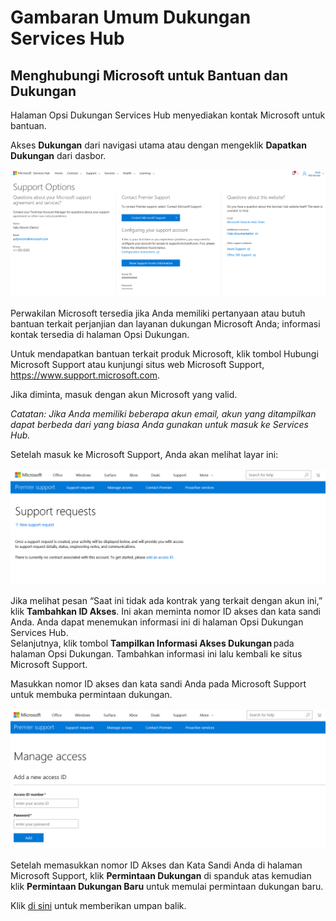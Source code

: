 # <a name="services-hub-support-overview"></a>Gambaran Umum Dukungan Services Hub

## <a name="contacting-microsoft-for-help-and-support"></a>Menghubungi Microsoft untuk Bantuan dan Dukungan

Halaman Opsi Dukungan Services Hub menyediakan kontak Microsoft untuk bantuan.  

Akses **Dukungan** dari navigasi utama atau dengan mengeklik **Dapatkan Dukungan** dari dasbor.  

![Gambar MS Kontak KB Dukungan 1](support-kb-contact1.png)

Perwakilan Microsoft tersedia jika Anda memiliki pertanyaan atau butuh bantuan terkait perjanjian dan layanan dukungan Microsoft Anda; informasi kontak tersedia di halaman Opsi Dukungan.

Untuk mendapatkan bantuan terkait produk Microsoft, klik tombol Hubungi Microsoft Support atau kunjungi situs web Microsoft Support, https://www.support.microsoft.com. 

Jika diminta, masuk dengan akun Microsoft yang valid. 

*Catatan: Jika Anda memiliki beberapa akun email, akun yang ditampilkan dapat berbeda dari yang biasa Anda gunakan untuk masuk ke Services Hub.* 

Setelah masuk ke Microsoft Support, Anda akan melihat layar ini: 

![Gambar MS Kontak KB Dukungan 2](support-kb-contact2.png)

Jika melihat pesan “Saat ini tidak ada kontrak yang terkait dengan akun ini,” klik **Tambahkan ID Akses**. Ini akan meminta nomor ID akses dan kata sandi Anda. Anda dapat menemukan informasi ini di halaman Opsi Dukungan Services Hub.  
Selanjutnya, klik tombol **Tampilkan Informasi Akses Dukungan** pada halaman Opsi Dukungan. Tambahkan informasi ini lalu kembali ke situs Microsoft Support. 


Masukkan nomor ID akses dan kata sandi Anda pada Microsoft Support untuk membuka permintaan dukungan. 

![Gambar MS Kontak KB Dukungan 4](support-kb-contact4.png)

Setelah memasukkan nomor ID Akses dan Kata Sandi Anda di halaman Microsoft Support, klik **Permintaan Dukungan** di spanduk atas kemudian klik **Permintaan Dukungan Baru** untuk memulai permintaan dukungan baru.  


Klik <a href="mailto:SHub_Feedback_RC@Microsoft.com?subject=Resource%20Center%20Feedback%3A%20%3CInsert%20feedback%20topic%3E%3E&amp;body=%3C%3Cplease%20submit%20your%20feedback%20with%20enough%20detail%20on%20the%20problem%2C%20reproduction%20steps%20and%20what%20you%20desire%20to%20happen%3E%3E" target="_blank">di sini</a> untuk memberikan umpan balik.
